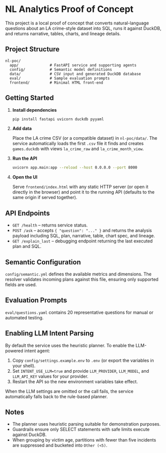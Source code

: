 # NL Analytics Proof of Concept

This project is a local proof of concept that converts natural-language questions about an LA crime-style dataset into SQL, runs it against DuckDB, and returns narrative, tables, charts, and lineage details.

## Project Structure

```
nl-poc/
  app/              # FastAPI service and supporting agents
  config/           # Semantic model definitions
  data/             # CSV input and generated DuckDB database
  eval/             # Sample evaluation prompts
  frontend/         # Minimal HTML front-end
```

## Getting Started

1. **Install dependencies**

   ```bash
   pip install fastapi uvicorn duckdb pyyaml
   ```

2. **Add data**

   Place the LA crime CSV (or a compatible dataset) in `nl-poc/data/`. The service automatically loads the first `.csv` file it finds and creates `games.duckdb` with views `la_crime_raw` and `la_crime_month_view`.

3. **Run the API**

   ```bash
   uvicorn app.main:app --reload --host 0.0.0.0 --port 8000
   ```

4. **Open the UI**

   Serve `frontend/index.html` with any static HTTP server (or open it directly in the browser) and point it to the running API (defaults to the same origin if served together).

## API Endpoints

- `GET /health` – returns service status.
- `POST /ask` – accepts `{ "question": "..." }` and returns the analysis payload including SQL, plan, narrative, table, chart spec, and lineage.
- `GET /explain_last` – debugging endpoint returning the last executed plan and SQL.

## Semantic Configuration

`config/semantic.yml` defines the available metrics and dimensions. The resolver validates incoming plans against this file, ensuring only supported fields are used.

## Evaluation Prompts

`eval/questions.yaml` contains 20 representative questions for manual or automated testing.

## Enabling LLM Intent Parsing

By default the service uses the heuristic planner. To enable the LLM-powered intent agent:

1. Copy `config/settings.example.env` to `.env` (or export the variables in your shell).
2. Set `INTENT_USE_LLM=true` and provide `LLM_PROVIDER`, `LLM_MODEL`, and `LLM_API_KEY` values for your provider.
3. Restart the API so the new environment variables take effect.

When the LLM settings are omitted or the call fails, the service automatically falls back to the rule-based planner.

## Notes

- The planner uses heuristic parsing suitable for demonstration purposes.
- Guardrails ensure only SELECT statements with safe limits execute against DuckDB.
- When grouping by victim age, partitions with fewer than five incidents are suppressed and bucketed into `Other (<5)`.
